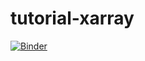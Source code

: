 # tutorial-xarray

[![Binder](https://mybinder.org/badge_logo.svg)](https://mybinder.org/v2/gh/fdisante/tutorial-xarray.git/HEAD)

